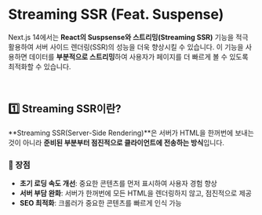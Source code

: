 # Streaming SSR (Feat. Suspense)
Next.js 14에서는 **React의 Suspsense와 스트리밍(Streaming SSR)** 기능을 적극 활용하여 서버 사이드 렌더링(SSR)의 성능을 더욱 향상시킬 수 있습니다. 이 기능을 사용하면 데이터를 **부분적으로 스트리밍**하여 사용자가 페이지를 더 빠르게 볼 수 있도록 최적화할 수 있습니다.

<br>

## 1️⃣ Streaming SSR이란?
**Streaming SSR(Server-Side Rendering)**은 서버가 HTML을 한꺼번에 보내는 것이 아니라 **준비된 부분부터 점진적으로 클라이언트에 전송하는 방식**입니다.

### 🔹 장점
- **초기 로딩 속도 개선**: 중요한 콘텐츠를 먼저 표시하여 사용자 경험 향상
- **서버 부담 완화**: 서버가 한꺼번에 모든 HTML을 렌더링하지 않고, 점진적으로 제공
- **SEO 최적화**: 크롤러가 중요한 콘텐츠를 빠르게 인식 가능
